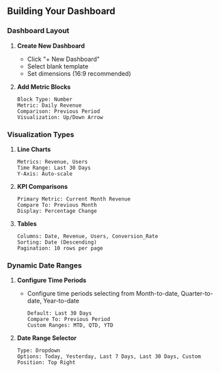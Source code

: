 ## Building Your Dashboard

### Dashboard Layout

1. **Create New Dashboard**
   - Click "+ New Dashboard"
   - Select blank template
   - Set dimensions (16:9 recommended)

2. **Add Metric Blocks**
   ```
   Block Type: Number
   Metric: Daily Revenue
   Comparison: Previous Period
   Visualization: Up/Down Arrow
   ```

### Visualization Types

1. **Line Charts**
   ```
   Metrics: Revenue, Users
   Time Range: Last 30 Days
   Y-Axis: Auto-scale
   ```

2. **KPI Comparisons**
   ```
   Primary Metric: Current Month Revenue
   Compare To: Previous Month
   Display: Percentage Change
   ```

3. **Tables**
   ```
   Columns: Date, Revenue, Users, Conversion_Rate
   Sorting: Date (Descending)
   Pagination: 10 rows per page
   ```

### Dynamic Date Ranges

1. **Configure Time Periods**
    - Configure time periods selecting from Month-to-date, Quarter-to-date, Year-to-date

        ```
        Default: Last 30 Days
        Compare To: Previous Period
        Custom Ranges: MTD, QTD, YTD
        ```

2. **Date Range Selector**
   ```
   Type: Dropdown
   Options: Today, Yesterday, Last 7 Days, Last 30 Days, Custom
   Position: Top Right
   ```

